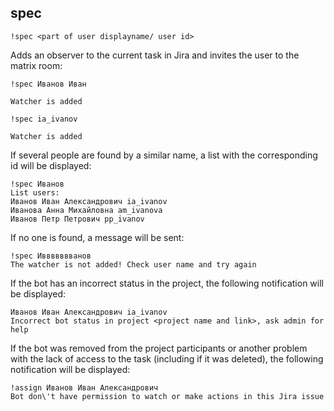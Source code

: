 ## spec

`!spec <part of user displayname/ user id>`

Adds an observer to the current task in Jira and invites the user to the matrix room:

```
!spec Иванов Иван

Watcher is added
```

```
!spec ia_ivanov

Watcher is added
```

If several people are found by a similar name, a list with the corresponding id will be displayed:

```
!spec Иванов
List users:
Иванов Иван Александрович ia_ivanov
Иванова Анна Михайловна am_ivanova
Иванов Петр Петрович pp_ivanov
```

If no one is found, a message will be sent:

```
!spec Иввввввванов
The watcher is not added! Check user name and try again
```

If the bot has an incorrect status in the project, the following notification will be displayed:

```
Иванов Иван Александрович ia_ivanov
Incorrect bot status in project <project name and link>, ask admin for help
```

If the bot was removed from the project participants or another problem with the lack of access to the task (including if it was deleted), the following notification will be displayed:

```
!assign Иванов Иван Александрович
Bot don\'t have permission to watch or make actions in this Jira issue
```
